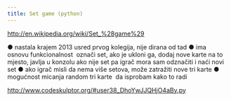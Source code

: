 ```yaml
---
title: Set game (python)
---
```


http://en.wikipedia.org/wiki/Set_%28game%29

● nastala krajem 2013 usred prvog kolegija, nije dirana od tad
● ima osnovu funkcionalnost ­ označi set, ako je ukloni ga, dodaj nove karte na to
mjesto, javlja u konzolu ako nije set pa igrač mora sam odznačiti i naći novi set
● ako igrač misli da nema više setova, može zatražiti nove tri karte
● mogućnost micanja random tri karte ­ da isprobam kako to radi

http://www.codeskulptor.org/#user38_DhoYwJJQHjO4aBy.py
